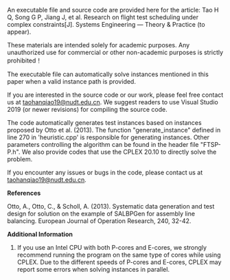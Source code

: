 An executable file and source code are provided here for the article: Tao H Q, Song G P, Jiang J, et al. Research on flight test scheduling under complex constraints[J]. Systems Engineering — Theory & Practice (to appear).

These materials are intended solely for academic purposes. Any unauthorized use for commercial or other non-academic purposes is strictly prohibited！

The executable file can automatically solve instances mentioned in this paper when a valid instance path is provided.

If you are interested in the source code or our work, please feel free contact us at taohanqiao19@nudt.edu.cn. We suggest readers to use Visual Studio 2019 (or newer revisions) for compiling the source code.

The code automatically generates test instances based on instances proposed by Otto et al. (2013). The function "generate_instance" defined in line 270 in 'heuristic.cpp' is responsible for generating instances.
Other parameters controlling the algorithm can be found in the header file "FTSP-P.h".
We also provide codes that use the CPLEX 20.10 to directly solve the problem.

If you encounter any issues or bugs in the code, please contact us at taohanqiao19@nudt.edu.cn.

**References**

Otto, A., Otto, C., & Scholl, A. (2013). Systematic data generation and test design for solution on the example of SALBPGen for assembly line balancing. European Journal of Operation Research, 240, 32-42.

**Additional Information**
1. If you use an Intel CPU with both P-cores and E-cores, we strongly recommend running the program on the same type of cores while using CPLEX. Due to the different speeds of P-cores and E-cores, CPLEX may report some errors when solving instances in parallel.
